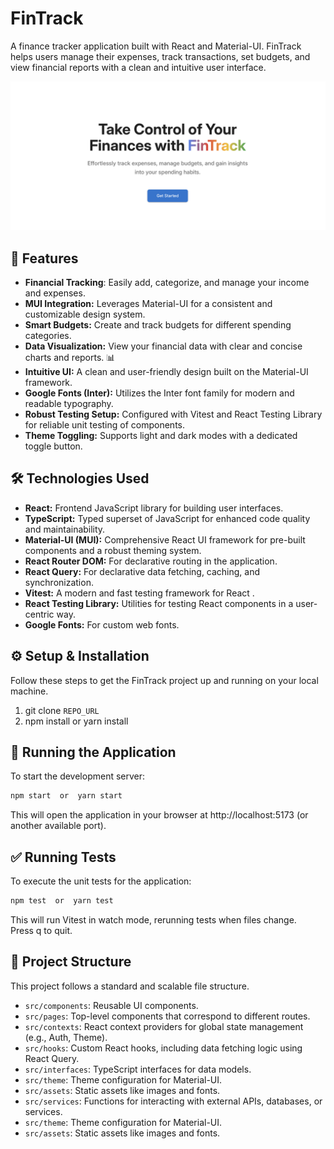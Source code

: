 # FinTrack

A finance tracker application built with React and Material-UI. FinTrack helps users manage their expenses, track transactions, set budgets, and view financial reports with a clean and intuitive user interface.

![FinTrack](https://github.com/skanda1395/fintrack_dte/blob/master/public/landing_page.png)

## 🚀 Features  

- **Financial Tracking**: Easily add, categorize, and manage your income and expenses.
- **MUI Integration:** Leverages Material-UI for a consistent and customizable design system.
- **Smart Budgets:** Create and track budgets for different spending categories.
- **Data Visualization:** View your financial data with clear and concise charts and reports. 📊
- **Intuitive UI:** A clean and user-friendly design built on the Material-UI framework.
- **Google Fonts (Inter):** Utilizes the Inter font family for modern and readable typography.
- **Robust Testing Setup:** Configured with Vitest and React Testing Library for reliable unit testing of components.
- **Theme Toggling:** Supports light and dark modes with a dedicated toggle button.


## 🛠️ Technologies Used

- **React:** Frontend JavaScript library for building user interfaces.
- **TypeScript:** Typed superset of JavaScript for enhanced code quality and maintainability.
- **Material-UI (MUI):** Comprehensive React UI framework for pre-built components and a robust theming system.
- **React Router DOM:** For declarative routing in the application.
- **React Query:** For declarative data fetching, caching, and synchronization.
- **Vitest:** A modern and fast testing framework for React .
- **React Testing Library:** Utilities for testing React components in a user-centric way.
- **Google Fonts:** For custom web fonts.

## ⚙️ Setup & Installation

Follow these steps to get the FinTrack project up and running on your local machine.

1.  git clone ```REPO_URL```
2.  npm install or yarn install

## 🚀 Running the Application

To start the development server:

```js
npm start  or  yarn start
```

This will open the application in your browser at http://localhost:5173 (or another available port).

## ✅ Running Tests

To execute the unit tests for the application:

```js
npm test  or  yarn test
```

This will run Vitest in watch mode, rerunning tests when files change. Press q to quit.

## 📂 Project Structure

This project follows a standard and scalable file structure.

- ```src/components```: Reusable UI components.
- ```src/pages```: Top-level components that correspond to different routes.
- ```src/contexts```: React context providers for global state management (e.g., Auth, Theme).
- ```src/hooks```: Custom React hooks, including data fetching logic using React Query.
- ```src/interfaces```: TypeScript interfaces for data models.
- ```src/theme```: Theme configuration for Material-UI.
- ```src/assets```: Static assets like images and fonts.
- ```src/services```: Functions for interacting with external APIs, databases, or services.
- ```src/theme```: Theme configuration for Material-UI.
- ```src/assets```: Static assets like images and fonts.